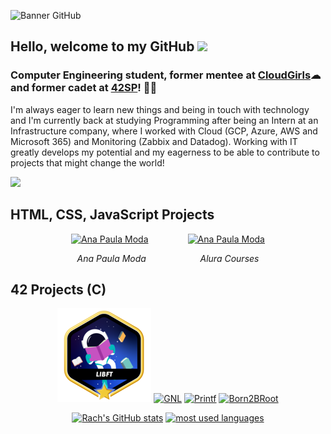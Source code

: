 ![Banner GitHub](https://user-images.githubusercontent.com/101841619/191389847-4c70799b-6467-439f-b5d1-0f00e227dd2c.png)

## Hello, welcome to my GitHub <img src="https://i.pinimg.com/originals/bd/40/66/bd406650e751e8bddd577d65ac55e5fc.gif" width="30px">
### Computer Engineering student, former mentee at [CloudGirls](https://www.cloudgirls.com.br/)☁ and former cadet at [42SP](https://www.42sp.org.br/)! 👩‍💻
I'm always eager to learn new things and being in touch with technology and I'm currently back at studying Programming after being an Intern at an Infrastructure company, where I worked with Cloud (GCP, Azure, AWS and Microsoft 365) and Monitoring (Zabbix and Datadog). <!--I'm also working on some HTML, CSS and JavaScript projects, 'cause you never know when you'll need to find hardcoded information out there 😅--> Working with IT greatly develops my potential and my eagerness to be able to contribute to projects that might change the world!

[![](https://img.shields.io/badge/LinkedIn-0077B5?style=for-the-badge&logo=linkedin&color=fe6e95&logoColor=white)](https://www.linkedin.com/in/raqueldenoronha/)

  
</div>

## HTML, CSS, JavaScript Projects
<div align="center">
 
  [![Ana Paula Moda](https://cdn-icons-png.flaticon.com/128/5579/5579561.png)](https://github.com/rach-noronha/projeto-ana-paula-moda)&nbsp;&nbsp;&nbsp;&nbsp;&nbsp;&nbsp;&nbsp;&nbsp;&nbsp;&nbsp;&nbsp;&nbsp;&nbsp;&nbsp;&nbsp;
  [![Ana Paula Moda](https://play-lh.googleusercontent.com/CdyTqwhQ_v9xaaIVUt0PCme91gfEvPDvhkl6N933OuiNE_OtAVHbxvC-49qLUViwQSg=s128-rw)](https://github.com/rach-noronha/Cursos_Alura)

  *Ana Paula Moda*&nbsp;&nbsp;&nbsp;&nbsp;&nbsp;&nbsp;&nbsp;&nbsp;&nbsp;&nbsp;&nbsp;&nbsp;&nbsp;&nbsp;&nbsp;&nbsp;&nbsp;&nbsp;&nbsp;&nbsp;&nbsp;&nbsp;*Alura Courses*
  
</div>

## 42 Projects (C)
<div align="center">
  
  [![Libft](https://github.com/RenanHenrique90/RenanHenrique90/blob/main/42_badges/libftm.png)](https://github.com/rach-noronha/Libft_42)
  [![GNL](https://github.com/Rguilher/Rguilher/blob/main/42_badges/get_next_linem.png)](https://github.com/rach-noronha/Get_Next_Line_42)
  [![Printf](https://github.com/Rguilher/Rguilher/blob/main/42_badges/ft_printfe.png)](https://github.com/rach-noronha/Printf_42)
  [![Born2BRoot](https://github.com/Rguilher/Rguilher/blob/main/42_badges/born2berootm.png)](https://github.com/rach-noronha)

</div>
<!--
## 42 Status
<div align="center">
<a href="https://github.com/JaeSeoKim/badge42"><img src="https://badge42.vercel.app/api/v2/cl9urvjf700200fk291m95mlf/stats?cursusId=21&coalitionId=piscine" alt="rde-noro's 42 stats" /></a>
</div>
-->

<div align="center">
  
[![Rach's GitHub stats](https://github-readme-stats.vercel.app/api?username=rach-noronha&layout=compact&hide=contribs&hide_border=true&theme=panda)]([https://github.com/anuraghazra/github-readme-stats](https://github.com/rach-noronha?tab=repositories)) [![most used languages](https://github-readme-stats.vercel.app/api/top-langs/?username=rach-noronha&layout=compact&hide_border=true&theme=panda)](https://github.com/rach-noronha?tab=repositories)
  
</div>
<!--
**rach-noronha/rach-noronha** is a ✨ _special_ ✨ repository because its `README.md` (this file) appears on your GitHub profile.

Here are some ideas to get you started:

- 🔭 I’m currently working on ...
- 🌱 I’m currently learning ...
- 👯 I’m looking to collaborate on ...
- 🤔 I’m looking for help with ...
- 💬 Ask me about ...
- 📫 How to reach me: ...
- 😄 Pronouns: ...
- ⚡ Fun fact: ...
-->
